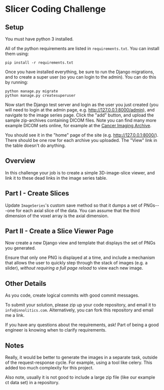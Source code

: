 # Slicer Coding Challenge

## Setup

You must have python 3 installed.

All of the python requirements are listed in `requirements.txt`.  You can install them using:

    pip install -r requirements.txt

Once you have installed everything, be sure to run the Django migrations, and
to create a super user (so you can login to the admin).  You can do this by running:

    python manage.py migrate
    python manage.py createsuperuser

Now start the Django test server and login as the user you just created (you
will need to login at the admin page, e.g. http://127.0.0.1:8000/admin), and
navigate to the image series page.  Click the "add" button, and upload the
sample zip-archives containing DICOM files.  Note you can find many more
example DICOM sets online, for example at the [Cancer Imaging Archive](http://www.cancerimagingarchive.net).

You should see it in the "home" page of the site (e.g. http://127.0.0.1:8000/).  There
should be one row for each archive you uploaded.  The "View" link in the table
doesn't do anything.

## Overview

In this challenge your job is to create a simple 3D-image-slice viewer, and
link it to these dead links in the image series table.

## Part I - Create Slices

Update `ImageSeries`'s custom save method so that it dumps a set of PNGs---one
for each axial slice of the data.  You can assume that the third dimension of
the voxel array is the axial dimension.

## Part II - Create a Slice Viewer Page

Now create a new Django view and template that displays the set of PNGs you generated.

Ensure that only one PNG is displayed at a time, and include a mechanism that
allows the user to quickly step through the stack of images (e.g. a slider),
*without requiring a full page reload* to view each new image.

## Other Details

As you code, create logical commits with good commit messages.

To submit your solution, please zip up your code repository, and email it to
`info@innolitics.com`.  Alternatively, you can fork this repository and email
me a link.

If you have any questions about the requirements, ask!  Part of being a good
engineer is knowing when to clarify requirements.

## Notes

Really, it would be better to generate the images in a separate task, outside
of the request-response cycle.  For example, using a tool like celery.  This
added too much complexity for this project.

Also note, usually it is not good to include a large zip file (like our
example ct data set) in a repository.
